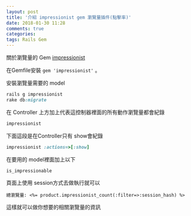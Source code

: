```yaml
---
layout: post
title: '介紹 impressionist gem 瀏覽量插件(點擊率)'
date: 2018-01-30 11:28
comments: true
categories:
tags: Rails Gem
---
```

關於瀏覽量的 Gem [impressionist](https://github.com/charlotte-ruby/impressionist)

在Gemfile安裝 `gem 'impressionist'` 。

安裝瀏覽量需要的 model
```rb
rails g impressionist
rake db:migrate
```
在 Controller 上方加上代表這控制器裡面的所有動作瀏覽量都會紀錄
```rb
impressionist
```
下面這段是在Controller只有 show會紀錄
```rb
impressionist :actions=>[:show]
```
在要用的 model裡面加上以下
```rb
is_impressionable
```
頁面上使用 session方式去做執行就可以
```erb
總瀏覽量: <%= product.impressionist_count(:filter=>:session_hash) %>
```
這樣就可以做你想要的相關瀏覽量的資訊